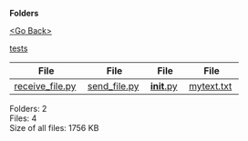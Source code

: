**Folders**

[&lt;Go Back&gt;](../right.html)

[tests](tests/right.html)

<table><thead><tr class="header"><th><strong>File</strong></th><th><strong>File</strong></th><th><strong>File</strong></th><th><strong>File</strong></th></tr></thead><tbody><tr class="odd"><td><a href="receive_file.py">receive_file.py</a> </td><td><a href="send_file.py">send_file.py</a> </td><td><a href="__init__.py"><strong>init</strong>.py</a> </td><td><a href="mytext.txt">mytext.txt</a> </td></tr></tbody></table>

Folders: 2  
Files: 4  
Size of all files: 1756 KB

